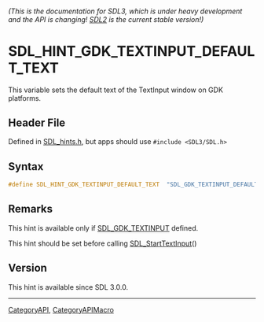 ###### (This is the documentation for SDL3, which is under heavy development and the API is changing! [SDL2](https://wiki.libsdl.org/SDL2/) is the current stable version!)
# SDL_HINT_GDK_TEXTINPUT_DEFAULT_TEXT

This variable sets the default text of the TextInput window on GDK platforms.

## Header File

Defined in [SDL_hints.h](https://github.com/libsdl-org/SDL/blob/main/include/SDL3/SDL_hints.h), but apps should use `#include <SDL3/SDL.h>`

## Syntax

```c
#define SDL_HINT_GDK_TEXTINPUT_DEFAULT_TEXT  "SDL_GDK_TEXTINPUT_DEFAULT_TEXT"
```

## Remarks

This hint is available only if [SDL_GDK_TEXTINPUT](SDL_GDK_TEXTINPUT)
defined.

This hint should be set before calling
[SDL_StartTextInput](SDL_StartTextInput)()

## Version

This hint is available since SDL 3.0.0.

----
[CategoryAPI](CategoryAPI), [CategoryAPIMacro](CategoryAPIMacro)

